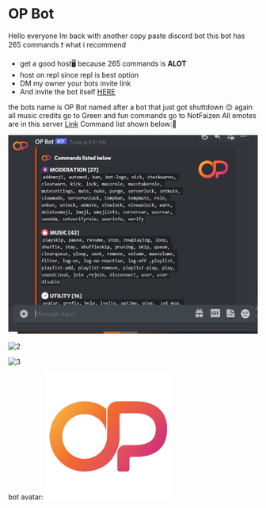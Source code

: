 # OP Bot
Hello everyone
Im back with another copy paste discord bot
this bot has 265 commands ❗ what i recommend
- get a good host🖥️ because 265 commands is **ALOT**
- host on repl since repl is best option
- DM my owner your bots invite link
- And invite the bot itself [HERE](https://discord.com/api/oauth2/authorize?client_id=896133866874613820&permissions=8&scope=bot)
 
 
the bots name is OP Bot named after a bot that just got shuttdown 😔
again all music credits go to Green and fun commands go to NotFaizen
All emotes are in this server [Link](https://discord.gg/t759rpbgDG)
Command list shown below:🥂

![1](https://github.com/Snipedprox/OP_Bot/blob/main/Preview/ss1.png?raw=true)

![2](/preview/ss2.jpg)

![3](/preview/ss3.jpg)


bot avatar:
![Avatar](https://github.com/Snipedprox/OP_Bot/blob/main/Preview/op.png?raw=true)

